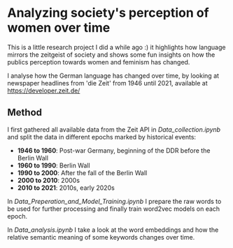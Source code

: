# Analyzing society's perception of women over time
This is a little research project I did a while ago :) it highlights how language mirrors the zeitgeist of society and shows some fun insights on how the publics perception towards women and feminism has changed.

I analyse how the German language has changed over time, by looking at newspaper headlines from 'die Zeit' from 1946 until 2021, available at https://developer.zeit.de/ 
## Method
I first gathered all available data from the Zeit API in *Data_collection.ipynb* and split the data in different epochs marked by historical events:
- **1946 to 1960**: Post-war Germany, beginning of the DDR before the Berlin Wall
- **1960 to 1990**: Berlin Wall 
- **1990 to 2000**: After the fall of the Berlin Wall
- **2000 to 2010**: 2000s
- **2010 to 2021**: 2010s, early 2020s

In *Data_Preperation_and_Model_Training.ipynb* I prepare the raw words to be used for further processing and finally train word2vec models on each epoch.

In *Data_analysis.ipynb* I take a look at the word embeddings and how the relative semantic meaning of some keywords changes over time.